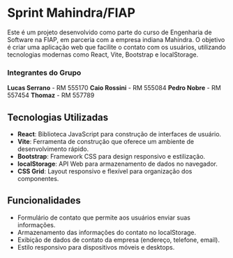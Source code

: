 # Sprint Mahindra/FIAP

Este é um projeto desenvolvido como parte do curso de Engenharia de Software na FIAP, em parceria com a empresa indiana Mahindra. O objetivo é criar uma aplicação web que facilite o contato com os usuários, utilizando tecnologias modernas como React, Vite, Bootstrap e localStorage.

### Integrantes do Grupo
**Lucas Serrano** - RM 555170
**Caio Rossini** - RM 555084
**Pedro Nobre** - RM 557454
**Thomaz** - RM 557789

## Tecnologias Utilizadas

- **React**: Biblioteca JavaScript para construção de interfaces de usuário.
- **Vite**: Ferramenta de construção que oferece um ambiente de desenvolvimento rápido.
- **Bootstrap**: Framework CSS para design responsivo e estilização.
- **localStorage**: API Web para armazenamento de dados no navegador.
- **CSS Grid**: Layout responsivo e flexível para organização dos componentes.

## Funcionalidades

- Formulário de contato que permite aos usuários enviar suas informações.
- Armazenamento das informações do contato no localStorage.
- Exibição de dados de contato da empresa (endereço, telefone, email).
- Estilo responsivo para dispositivos móveis e desktops.
